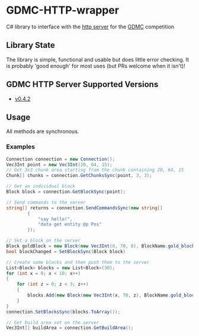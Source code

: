 # GDMC-HTTP-wrapper
 C# library to interface with the [http server](https://github.com/nilsgawlik/gdmc_http_interface) for the [GDMC](http://gendesignmc.engineering.nyu.edu/) competition

## Library State

The library is simple, functional and usable but does little error checking. It is probably 'good enough' for most uses (but PRs welcome when it isn't)!

## GDMC HTTP Server Supported Versions

- [v0.4.2](https://github.com/nilsgawlik/gdmc_http_interface/releases/tag/v0.4.2)

## Usage

All methods are synchronous.

### Examples
``` C#
Connection connection = new Connection();
Vec3Int point = new Vec3Int(20, 64, 15);
// Get 3x3 chunk area starting from the chunk containing 20, 64, 15
Chunk[] chunks = connection.GetChunksSync(point, 3, 3);

// Get an individual block
Block block = connection.GetBlockSync(point);

// Send commands to the server
string[] returns = connection.SendCommandsSync(new string[]
        {
            "say hello!",
            "data get entity @p Pos"
        });

// Set a block on the server
Block goldBlock = new Block(new Vec3Int(0, 70, 0), BlockName.gold_block);
bool blockChanged = SetBlockSync(Block block)

// Create some blocks and then push them to the server
List<Block> blocks = new List<Block>(30);
for (int x = 0; x < 10; x++)
{
    for (int z = 0; z < 3; z++)
    {
        blocks.Add(new Block(new Vec3Int(x, 70, z), BlockName.gold_block));
    }
}
connection.SetBlocksSync(blocks.ToArray());

// Get build area set on the server
Vec3Int[] buildArea = connection.GetBuildArea();
```